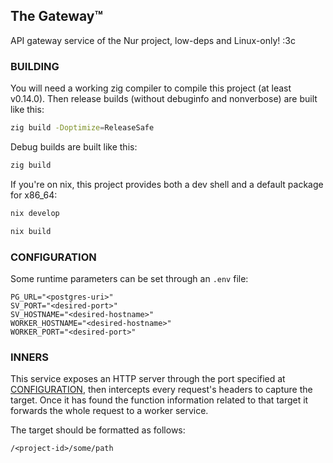 ## The Gateway™

API gateway service of the Nur project, low-deps and Linux-only! :3c

### BUILDING

You will need a working zig compiler to compile this project (at least
v0.14.0). Then release builds (without debuginfo and nonverbose) are
built like this:

```sh
zig build -Doptimize=ReleaseSafe
```

Debug builds are built like this:

```sh
zig build
```

If you're on nix, this project provides both a dev shell and a default package for x86_64:

```sh
nix develop
```

```sh
nix build
```

### CONFIGURATION

Some runtime parameters can be set through an `.env` file:

```
PG_URL="<postgres-uri>"
SV_PORT="<desired-port>"
SV_HOSTNAME="<desired-hostname>"
WORKER_HOSTNAME="<desired-hostname>"
WORKER_PORT="<desired-port>"
```

### INNERS

This service exposes an HTTP server through the port specified at
[CONFIGURATION](#configuration), then intercepts every request's
headers to capture the target. Once it has found the function
information related to that target it forwards the whole request to a
worker service.

The target should be formatted as follows:

```
/<project-id>/some/path
```


